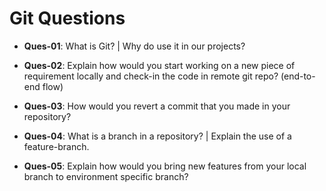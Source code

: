 # Git Questions

- **Ques-01**: What is Git? | Why do use it in our projects?

- **Ques-02**: Explain how would you start working on a new piece of requirement locally and check-in the code in remote git repo? (end-to-end flow)

- **Ques-03**: How would you revert a commit that you made in your repository?

- **Ques-04**: What is a branch in a repository? | Explain the use of a feature-branch.

- **Ques-05**: Explain how would you bring new features from your local branch to environment specific branch?
